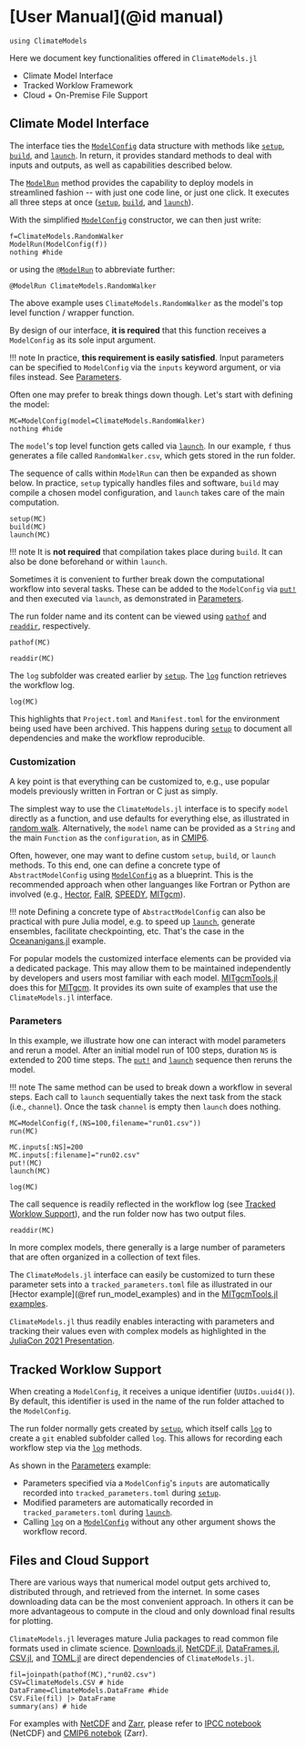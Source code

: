 # [User Manual](@id manual)

```@setup main
using ClimateModels
```

Here we document key functionalities offered in `ClimateModels.jl`

- Climate Model Interface
- Tracked Worklow Framework
- Cloud + On-Premise File Support

## Climate Model Interface

The interface ties the [`ModelConfig`](@ref) data structure with methods like [`setup`](@ref), [`build`](@ref), and [`launch`](@ref). In return, it provides standard methods to deal with inputs and outputs, as well as capabilities described below. 

The [`ModelRun`](@ref) method provides the capability to deploy models in streamlined fashion -- with just one code line, or just one click. It executes all three steps at once ([`setup`](@ref), [`build`](@ref), and [`launch`](@ref)). 
 
With the simplified [`ModelConfig`](@ref) constructor, we can then just write:

```@example main
f=ClimateModels.RandomWalker
ModelRun(ModelConfig(f))
nothing #hide
```

or using the [`@ModelRun`](@ref) to abbreviate further:

```@example main
@ModelRun ClimateModels.RandomWalker
```

The above example uses `ClimateModels.RandomWalker` as the model's top level function / wrapper function. 

By design of our interface, **it is required** that this function receives a `ModelConfig` as its sole input argument. 

!!! note
    In practice, **this requirement is easily satisfied**. Input parameters can be specified to `ModelConfig` via the `inputs` keyword argument, or via files instead. See [Parameters](@ref).

Often one may prefer to break things down though. Let's start with defining the model:

```@example main
MC=ModelConfig(model=ClimateModels.RandomWalker)
nothing #hide
```

The `model`'s top level function gets called via [`launch`](@ref). In our example, `f` thus generates a file called `RandomWalker.csv`, which gets stored in the run folder. 

The sequence of calls within `ModelRun` can then be expanded as shown below. In practice, `setup` typically handles files and software, `build` may compile a chosen model configuration, and `launch` takes care of the main computation. 

```@example main
setup(MC)
build(MC)
launch(MC)
```

!!! note
    It is **not required** that compilation takes place during `build`. It can also be done beforehand or within `launch`.

Sometimes it is convenient to further break down the computational workflow into several tasks. These can be added to the `ModelConfig` via [`put!`](@ref) and then executed via `launch`, as demonstrated in [Parameters](@ref).

The run folder name and its content can be viewed using [`pathof`](@ref) and [`readdir`](@ref), respectively.

```@example main
pathof(MC)
```

```@example main
readdir(MC)
```

The `log` subfolder was created earlier by [`setup`](@ref). The [`log`](@ref) function retrieves the workflow log. 

```@example main
log(MC)
```

This highlights that `Project.toml` and `Manifest.toml` for the environment being used have been archived. This happens during [`setup`](@ref) to document all dependencies and make the workflow reproducible.

### Customization

A key point is that everything can be customized to, e.g., use popular models previously written in Fortran or C just as simply. 

The simplest way to use the `ClimateModels.jl` interface is to specify `model` directly as a function, and use defaults for everything else, as illustrated in [random walk](../examples/RandomWalker.html). Alternatively, the `model` name can be provided as a `String` and the main `Function` as the `configuration`, as in [CMIP6](../examples/CMIP6.html).

Often, however, one may want to define custom `setup`, `build`, or `launch` methods. To this end, one can define a concrete type of `AbstractModelConfig` using [`ModelConfig`](@ref) as a blueprint. This is the recommended approach when other languanges like Fortran or Python are involved (e.g., [Hector](../examples/Hector.html), [FaIR](../examples/FaIR.html), [SPEEDY](../examples/Speedy.html), [MITgcm](../examples/MITgcm.html)). 

!!! note
    Defining a concrete type of `AbstractModelConfig` can also be practical with pure Julia model, e.g. to speed up [`launch`](@ref), generate ensembles, facilitate checkpointing, etc. That's the case in the [Oceananigans.jl](../examples/Oceananigans.html) example.

For popular models the customized interface elements can be provided via a dedicated package. This may allow them to be maintained independently by developers and users most familiar with each model. [MITgcmTools.jl](https://github.com/gaelforget/MITgcmTools.jl) does this for [MITgcm](https://mitgcm.readthedocs.io/en/latest/). It provides its own suite of examples that use the `ClimateModels.jl` interface.

### Parameters

In this example, we illustrate how one can interact with model parameters and rerun a model. After an initial model run of 100 steps, duration `NS` is extended to 200 time steps. The [`put!`](@ref) and [`launch`](@ref) sequence then reruns the model. 

!!! note
    The same method can be used to break down a workflow in several steps. Each call to `launch` sequentially takes the next task from the stack (i.e., `channel`). Once the task `channel` is empty then `launch` does nothing.

```@example main
MC=ModelConfig(f,(NS=100,filename="run01.csv"))
run(MC)

MC.inputs[:NS]=200
MC.inputs[:filename]="run02.csv"
put!(MC)
launch(MC)

log(MC)
```

The call sequence is readily reflected in the workflow log (see [Tracked Worklow Support](@ref)), and the run folder now has two output files.

```@example main
readdir(MC)
```

In more complex models, there generally is a large number of parameters that are often organized in a collection of text files. 

The `ClimateModels.jl` interface can easily be customized to turn these parameter sets into a `tracked_parameters.toml` file as illustrated in our [Hector example](@ref run_model_examples) and in the [MITgcmTools.jl examples](https://github.com/gaelforget/MITgcmTools.jl).

`ClimateModels.jl` thus readily enables interacting with parameters and tracking their values even with complex models as highlighted in the [JuliaCon 2021 Presentation](@ref).

## Tracked Worklow Support

When creating a `ModelConfig`, it receives a unique identifier (`UUIDs.uuid4()`). By default, this identifier is used in the name of the run folder attached to the `ModelConfig`. 

The run folder normally gets created by [`setup`](@ref), which itself calls [`log`](@ref) to create a `git` enabled subfolder called `log`. This allows for recording each workflow step via the [`log`](@ref) methods. 

As shown in the [Parameters](@ref) example:

- Parameters specified via a `ModelConfig`'s `inputs` are automatically recorded into `tracked_parameters.toml` during [`setup`](@ref).
- Modified parameters are automatically recorded in `tracked_parameters.toml` during [`launch`](@ref).
- Calling [`log`](@ref) on a [`ModelConfig`](@ref) without any other argument shows the workflow record.

## Files and Cloud Support

There are various ways that numerical model output gets archived to, distributed through, and retrieved from the internet. In some cases downloading data can be the most convenient approach. In others it can be more advantageous to compute in the cloud and only download final results for plotting. 

`ClimateModels.jl` leverages mature Julia packages to read common file formats used in climate science. [Downloads.jl](https://github.com/JuliaLang/Downloads.jl), [NetCDF.jl](https://github.com/JuliaGeo/NetCDF.jl), [DataFrames.jl](https://github.com/JuliaData/DataFrames.jl), [CSV.jl](https://github.com/JuliaData/CSV.jl), and [TOML.jl](https://github.com/JuliaLang/TOML.jl) are direct dependencies of `ClimateModels.jl`.

```@example main
fil=joinpath(pathof(MC),"run02.csv")
CSV=ClimateModels.CSV # hide
DataFrame=ClimateModels.DataFrame #hide
CSV.File(fil) |> DataFrame
summary(ans) # hide
```

For examples with [NetCDF](https://github.com/JuliaGeo/NetCDF.jl) and [Zarr](https://github.com/meggart/Zarr.jl), please refer to [IPCC notebook](../examples/IPCC.html) (NetCDF) and [CMIP6 notebok](../examples/CMIP6.html) (Zarr).
